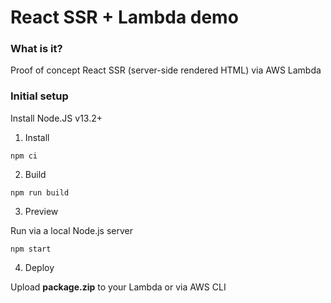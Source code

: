 React SSR + Lambda demo
=======================

### What is it?
Proof of concept React SSR (server-side rendered HTML) via AWS Lambda

### Initial setup

Install Node.JS v13.2+

1. Install

```console
npm ci
```

2. Build

```console
npm run build
```

3. Preview

Run via a local Node.js server

```console
npm start
```

4. Deploy

Upload **package.zip** to your Lambda or via AWS CLI
